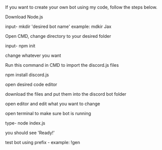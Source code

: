 If you want to create your own bot using my code, follow the steps below.

Download Node.js

input- mkdir 'desired bot name'  example: mdkir Jax 

Open CMD, change directory to your desired folder

input- npm init

change whatever you want

Run this command in CMD to import the discord.js files

npm install discord.js

open desired code editor

download the files and put them into the discord bot folder

open editor and edit what you want to change

open terminal to make sure bot is running

type- node index.js

you should see 'Ready!' 

test bot using prefix - example: !gen

